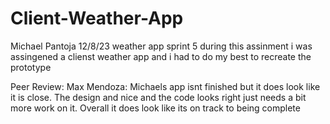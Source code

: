# Client-Weather-App
Michael Pantoja
12/8/23
weather app sprint 5
during this assinment i was assingened a clienst weather app and i had to do my best to recreate the prototype


Peer Review: Max Mendoza: Michaels app isnt finished but it does look like it is close. The design and nice and the code looks right just needs a bit more work on it. Overall it does look like its on track to being complete
